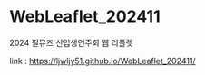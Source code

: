 # WebLeaflet_202411
2024 필뮤즈 신입생연주회 웹 리플렛  

link : https://ljwljy51.github.io/WebLeaflet_202411/  
